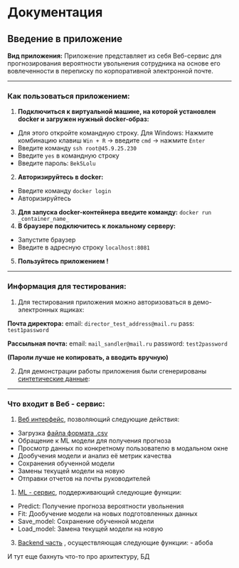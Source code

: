 # Документация
## Введение в приложение

**Вид приложения:**
Приложение представляет из себя Веб-сервис для прогнозирования вероятности увольнения сотрудника на основе его вовлеченности в переписку по корпоративной электронной почте.

---

### Как пользоваться приложением:
1. **Подключиться к виртуальной машине, на которой установлен docker и загружен нужный docker-образ:**

- Для этого откройте командную строку. Для Windows: Нажмите комбинацию клавиш ``Win + R`` -> введите ``cmd`` -> нажмите ``Enter``
- Введите команду ``ssh root@45.9.25.230``
- Введите ``yes`` в командную строку
- Введите пароль: ``Bek5Lolu``
2. **Авторизируйтесь в docker:**
- Введите команду ``docker login``
- Авторизируйтесь
3. **Для запуска docker-контейнера введите команду:** ``docker run _container_name_``
4. **В браузере подключитесь к локальному серверу:**
- Запустите браузер
- Введите в адресную строку ``localhost:8081``
5. **Пользуйтесь приложением !**

---

### Информация для тестирования:
1. Для тестирования приложения можно авторизоваться в демо-электронных ящиках:

**Почта директора:**
email:  ``director_test_address@mail.ru``
pass:  ``test1password``

**Рассыльная почта:**
email: ``mail_sandler@mail.ru``
password: ``test2password``

**(Пароли лучше не копировать, а вводить вручную)**

2. Для демонстрации работы приложения были сгенерированы [синтетические данные](./pages/синтетические_данные.md):

---

### Что входит в Веб - сервис:
1. [Веб интерфейс](./pages/Веб_интерфейс.md), позволяющий следующие действия:
- Загрузка [файла формата .csv](./pages/файла_csv.mc)
- Обращение к ML модели для получения прогноза
- Просмотр данных по конкретному пользователю в модальном окне
- Дообучения модели и анализ её метрик качества
- Сохранения обученной модели
- Замены текущей модели на новую
- Отправки отчетов на почты руководителей
1. [ML - сервис](./pages/ML_сервис.md), поддерживающий следующие функции:
- Predict: Получение прогноза вероятности увольнения
- Fit: Дообучение модели на новых подготовленных данных
- Save_model: Сохранение обученной модели
- Load_model: Замена текущей модели на новую
3. [Backend часть](./pages/Backend_часть.md) , осуществляющая следующие функции:
		- абоба

И тут еще бахнуть что-то про архитектуру, БД


